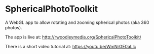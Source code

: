 # SphericalPhotoToolkit
A WebGL app to allow rotating and zooming spherical photos (aka 360 photos).

The app is live at: http://rwoodleymedia.org/SphericalPhotoToolkit/

There is a short video tutorial at: https://youtu.be/WmNrGE0aLlc

